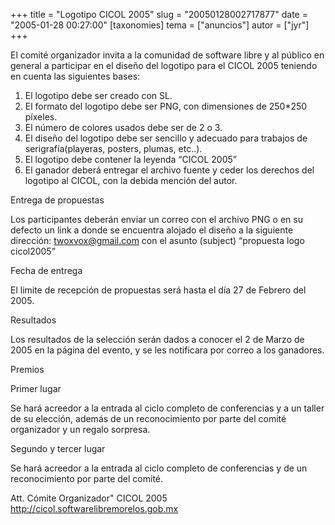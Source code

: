 +++
title = "Logotipo CICOL 2005"
slug = "20050128002717877"
date = "2005-01-28 00:27:00"
[taxonomies]
tema = ["anuncios"]
autor = ["jyr"]
+++

El comité organizador invita a la comunidad de software libre y al
público en general a participar en el diseño del logotipo para el CICOL
2005 teniendo en cuenta las siguientes bases:

<!-- more -->
1.  El logotipo debe ser creado con SL.
2.  El formato del logotipo debe ser PNG, con dimensiones de 250\*250
    píxeles.
3.  El número de colores usados debe ser de 2 o 3.
4.  El diseño del logotipo debe ser sencillo y adecuado para trabajos de
    serigrafía(playeras, posters, plumas, etc..).
5.  El logotipo debe contener la leyenda “CICOL 2005”
6.  El ganador deberá entregar el archivo fuente y ceder los derechos
    del logotipo al CICOL, con la debida mención del autor.

Entrega de propuestas

Los participantes deberán enviar un correo con el archivo PNG o en su
defecto un link a donde se encuentra alojado el diseño a la siguiente
dirección: twoxvox@gmail.com con el asunto (subject) “propuesta logo
cicol2005”

Fecha de entrega

El limite de recepción de propuestas será hasta el día 27 de Febrero del
2005.

Resultados

Los resultados de la selección serán dados a conocer el 2 de Marzo de
2005 en la página del evento, y se les notificara por correo a los
ganadores.

Premios

Primer lugar

Se hará acreedor a la entrada al ciclo completo de conferencias y a un
taller de su elección, además de un reconocimiento por parte del comité
organizador y un regalo sorpresa.

Segundo y tercer lugar

Se hará acreedor a la entrada al ciclo completo de conferencias y de un
reconocimiento por parte del comité.

Att. Cómite Organizador&quot; CICOL 2005
http://cicol.softwarelibremorelos.gob.mx

